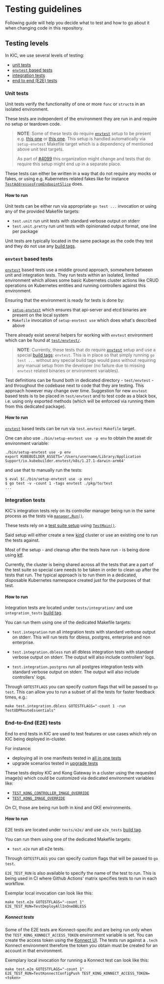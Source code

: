 # Testing guidelines

Following guide will help you decide what to test and how to go about it
when changing code in this repository.

## Testing levels

In KIC, we use several levels of testing:

- [unit tests](#unit-tests)
- [`envtest` based tests](#envtest-based-tests)
- [integration tests](#integration-tests)
- [end to end (E2E) tests](#end-to-end-e2e-tests)

### Unit tests

Unit tests verify the functionality of one or more `func` or `struct`s
in an isolated environment.

These tests are independent of the environment they are run in and require no
setup or teardown code.

> **NOTE**: Some of these tests do require [`envtest`][envtest] setup to be present e.g.
> [this one][test_GetAdminAPIsForService] or [this one][test_HTTPRouteReconcilerProperlyReactsToReferenceGrant].
> This setup is handled automatically via `setup-envtest` Makefile target which is a dependency
> of mentioned above unit test targets.
>
> As part of [#4099][issue4099] this organization might change and tests that do
> require this setup might end up in a separate place.

These tests can either be written in a way that do not require any mocks or fakes,
or using e.g. Kubernetes related fakes like for instance
[`TestAddressesFromEndpointSlice`][test_AddressesFromEndpointSlice] does.

#### How to run

Unit tests can be either run via appropriate `go test ...` invocation or using any of
the provided Makefile targets:

- `test.unit` run unit tests with standard verbose output on stderr
- `test.unit.pretty` run unit tests with opinionated output format, one line per package

Unit tests are typically located in the same package as the code they test
and they do not use any [build tags][go_build_tag].

[test_GetAdminAPIsForService]: https://github.com/Kong/kubernetes-ingress-controller/blob/753e91f73dea5e51a3610d50c8a5928da79baa0f/internal/adminapi/endpoints_envtest_test.go#L28
[test_HTTPRouteReconcilerProperlyReactsToReferenceGrant]: https://github.com/Kong/kubernetes-ingress-controller/blob/ccafa7ca9da7fb52ba959c2ebbc0974e22497b5b/internal/controllers/gateway/httproute_controller_envtest_test.go#L37
[test_AddressesFromEndpointSlice]: https://github.com/Kong/kubernetes-ingress-controller/blob/753e91f73dea5e51a3610d50c8a5928da79baa0f/internal/adminapi/endpoints_test.go#L23-L24
[issue4099]: https://github.com/Kong/kubernetes-ingress-controller/issues/4099

### `envtest` based tests

[`envtest`][envtest] based tests use a middle ground approach, somewhere between
unit and integration tests.
They run tests within an isolated, limited environment which allows some basic
Kubernetes cluster actions like CRUD operations on Kubernetes entities and running
controllers against this environment.

Ensuring that the environment is ready for tests is done by:

- [`setup-envtest`][setup_envtest] which ensures that api-server and etcd binaries
  are present on the local system
- `Makefile` invocation of `setup-envtest use` which does what's described above

There already exist several helpers for working with `envtest` environment which
can be found at [`test/envtest/`][envtest_helpers].

> **NOTE**: Currently, these tests that do require [`envtest`][envtest] setup and
> use a special [build tags][go_build_tag]: `envtest`. This is in place so that
> simply running `go test ...` without any special build tags would pass without
> requiring any manual setup from the developer (no failure due to missing `envtest`
> related binaries or environment variables).

Test definitions can be found both in dedicated directory - `test/envtest` - and
throughout the codebase next to code that they are testing.
This approach however may change over time.
Suggestion for new `envtest` based tests is to be placed in `test/envtest` and to
test code as a black box, i.e. using only exported methods (which will be enforced
via running them from this dedicated package).

[envtest]: https://pkg.go.dev/sigs.k8s.io/controller-runtime/pkg/envtest
[setup_envtest]: https://github.com/kubernetes-sigs/controller-runtime/tree/main/tools/setup-envtest
[envtest_helpers]: https://github.com/Kong/kubernetes-ingress-controller/tree/611f3c6334424a700f9a00f2801c3cfa2b352d81/test/envtest

#### How to run

[`envtest`][envtest] based tests can be run via `test.envtest` `Makefile` target.

One can also use `./bin/setup-envtest use -p env` to obtain the asset dir environment
variable:

```
./bin/setup-envtest use -p env
export KUBEBUILDER_ASSETS='/Users/username/Library/Application Support/io.kubebuilder.envtest/k8s/1.27.1-darwin-arm64'
```

and use that to manually run the tests:

```
$ eval $(./bin/setup-envtest use -p env)
$ go test -v -count 1 -tags envtest ./pkg/to/test
...
```

### Integration tests

KIC's integration tests rely on its controller manager being run in the same
process as the tests via [`manager.Run()`][manager_run].

These tests rely on a [test suite setup][integration_test_suite]
using [`TestMain()`][pkggodev_testmain].

Said setup will either create a new [kind](https://kind.sigs.k8s.io) cluster or use an existing one to run the
tests against.

Most of the setup - and cleanup after the tests have run - is being done using
[ktf][ktf].

Currently, the cluster is being shared across all the tests that are a part
of the test suite so special care needs to be taken in order to clean up after the tests
that run.
The typical approach is to run them in a dedicated, disposable Kubernetes namespace created just for the purposes of that test.

#### How to run

Integration tests are located under `tests/integration/` and use `integration_tests`
[build tag][go_build_tag].

You can run them using one of the dedicated Makefile targets:

- `test.integration` run all integration tests with standard verbose output on stderr.
  This will run tests for dbless, postgres, enterprise and non enterprise.

- `test.integration.dbless` run all dbless integration tests with standard
  verbose output on stderr. The output will also include controllers' logs.

- `test.integration.postgres` run all postgres integration tests with standard
  verbose output on stderr. The output will also include controllers' logs.

Through `GOTESTFLAGS` you can specify custom flags that will be passed to `go test`.
This can allow you to run a subset of all the tests for faster feedback times, e.g.:

```
make test.integration.dbless GOTESTFLAGS="-count 1 -run TestUDPRouteEssentials"
```

[ktf]: https://github.com/Kong/kubernetes-testing-framework
[pkggodev_testmain]: https://pkg.go.dev/testing#hdr-Main
[integration_test_suite]: https://github.com/Kong/kubernetes-ingress-controller/blob/61e06ee64ff913aa9952816121125fca7ed59ba5/test/integration/suite_test.go#L36
[manager_run]: https://github.com/Kong/kubernetes-ingress-controller/blob/5abc699aeee552945a76c82e3f7abb3e1b2fabf1/internal/cmd/rootcmd/run.go#L14-L22

### End-to-End (E2E) tests

End to end tests in KIC are used to test features or use cases which rely on KIC
being deployed in-cluster.

For instance:

- deploying all in one manifests tested in [all in one tests][test_e2e_all_in_one]
- upgrade scenarios tested in [upgrade tests][test_e2e_upgrade]

These tests deploy KIC and Kong Gateway in a cluster using the requested image(s)
which could be customized via dedicated environment variables like:

- [`TEST_KONG_CONTROLLER_IMAGE_OVERRIDE`][env_var_controller_image_override]
- [`TEST_KONG_IMAGE_OVERRIDE`][env_var_kong_image_override]

On CI, those are being run both in kind and GKE environments.

#### How to run

E2E tests are located under `tests/e2e/` and use `e2e_tests` [build tag][go_build_tag].

You can run them using one of the dedicated Makefile targets:

- `test.e2e` run all e2e tests.

Through `GOTESTFLAGS` you can specify custom flags that will be passed to `go test`.

`E2E_TEST_RUN` is also available to specify the name of the test to run.
This is being used in CI where Github Actions' matrix specifies tests to run
in each workflow.

Exemplar local invocation can look like this:

```
make test.e2e GOTESTFLAGS="-count 1" E2E_TEST_RUN=TestDeployAllInOneDBLESS
```

##### Konnect tests

Some of the E2E tests are Konnect-specific and are being run only when the `TEST_KONG_KONNECT_ACCESS_TOKEN`
environment variable is set. You can create the access token using the [Konnect UI][konnect_tokens].
The tests run against a `.tech` Konnect environment therefore the token you obtain must be created for an account
in that environment.

Exemplary local invocation for running a Konnect test can look like this:

```
make test.e2e GOTESTFLAGS="-count 1" E2E_TEST_RUN=TestKonnectConfigPush TEST_KONG_KONNECT_ACCESS_TOKEN=<token>
```

[test_e2e_all_in_one]: https://github.com/Kong/kubernetes-ingress-controller/blob/3d45c822bdb907caba568f86062af83406785fc5/test/e2e/all_in_one_test.go
[test_e2e_upgrade]: https://github.com/Kong/kubernetes-ingress-controller/blob/43e797f7394c5f0a9394c6f158f5efff5e2321ec/test/e2e/upgrade_test.go
[env_var_controller_image_override]: https://github.com/Kong/kubernetes-ingress-controller/blob/50a4c3f1e57c56950808b90bcb0b57fefc2f3d7c/test/e2e/environment.go#L12-L13
[env_var_kong_image_override]: https://github.com/Kong/kubernetes-ingress-controller/blob/50a4c3f1e57c56950808b90bcb0b57fefc2f3d7c/test/e2e/environment.go#L19-L20
[go_build_tag]: https://pkg.go.dev/go/build#hdr-Build_Constraints
[konnect_tokens]: https://cloud.konghq.tech/global/account/tokens
